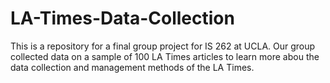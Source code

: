 # LA-Times-Data-Collection
This is a repository for a final group project for IS 262 at UCLA. Our group collected data on a sample of 100 LA Times articles to learn more abou the data collection and management methods of the LA Times. 
